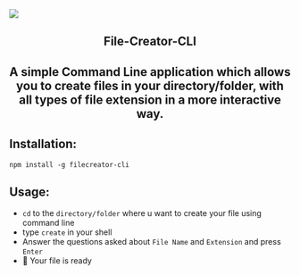<img src="https://user-images.githubusercontent.com/33368759/43454877-e622ecdc-94db-11e8-9e6f-cfcd8b32808a.png">
<h2 align="center">File-Creator-CLI</h2>
<h2 align="center">A simple Command Line application which allows you to create files in your directory/folder, with all types of file extension <bold>in a more interactive way.</bold></h2>

## Installation: 
` npm install -g filecreator-cli ` 

## Usage:
* `cd` to the `directory/folder` where u want to create your file using command line
* type `create` in your shell
* Answer the questions asked about `File Name` and `Extension`  and press `Enter`
* :tada: Your file is ready
